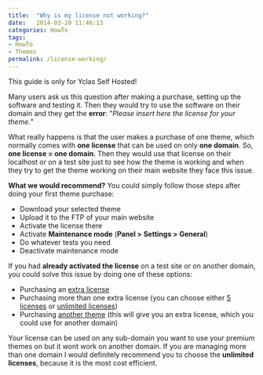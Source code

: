 ```yaml
---
title:  "Why is my license not working?"
date:   2014-03-20 11:46:13
categories: HowTo
tags: 
- HowTo
- Themes
permalink: /license-working/
---
```

<div class="alert alert-warning">
<strong><i class="glyphicon glyphicon-warning-sign"></i> </strong> This guide is only for Yclas Self Hosted!
</div>

Many users ask us this question after making a purchase, setting up the software and testing it. Then they would try to use the software on their domain and they get the **error**: "_Please insert here the license for your theme."_

What really happens is that the user makes a purchase of one theme, which normally comes with **one license** that can be used on only **one domain**. So, **one license = one domain**. Then they would use that license on their localhost or on a test site just to see how the theme is working and when they try to get the theme working on their main website they face this issue.

**What we would recommend?** You could simply follow those steps after doing your first theme purchase: 

* Download your selected theme
* Upload it to the FTP of your main website
* Activate the license there
* Activate **Maintenance mode** (**Panel > Settings > General**)
* Do whatever tests you need
* Deactivate maintenance mode

If you had **already activated the license** on a test site or on another domain, you could solve this issue by doing one of these options:

* Purchasing an [extra license](http://market.open-classifieds.com/services/one-extra-license.html)
* Purchasing more than one extra license (you can choose either [5 licenses](http://market.open-classifieds.com/services/theme-license-5-sites.html) or [unlimited licenses](http://market.open-classifieds.com/services/theme-license-unlimited-sites.html))
* Purchasing [another theme](http://market.open-classifieds.com/themes/) (this will give you an extra license, which you could use for another domain)

Your license can be used on any sub-domain you want to use your premium themes on but it wont work on another domain. If you are managing more than one domain I would definitely recommend you to choose the **unlimited licenses**, because it is the most cost efficient.

